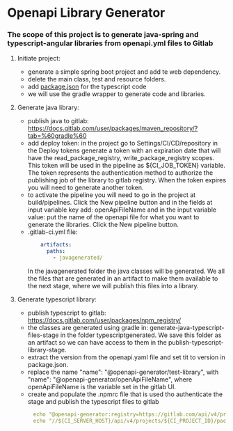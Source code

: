 # Openapi Library Generator

### The scope of this project is to generate java-spring and typescript-angular libraries from openapi.yml files to Gitlab

1. Initiate project:
    - generate a simple spring boot project and add te web dependency.
    - delete the main class, test and resource folders.
    - add [package.json](package.json) for the typescript code
    - we will use the gradle wrapper to generate code and libraries.

2. Generate java library:
    - publish java to gitlab: https://docs.gitlab.com/user/packages/maven_repository/?tab=%60gradle%60
    - add deploy token: in the project go to Settings/CI/CD/repository
      in the Deploy tokens generate a token with an expiration date that will have the
      read_package_registry, write_package_registry  scopes. This token will be used in the 
      pipeline as ${CI_JOB_TOKEN} variable. The token represents the authentication method to
      authorize the publishing job of the library to gitlab registry. When the token expires 
      you will need to generate another token.
    - to activate the pipeline you will need to go in the project at build/pipelines. Click the
      New pipeline  button and in the fields at input variable key add: openApiFileName and in the
      input variable value: put the name of the openapi file for what you want to generate the libraries.
      Click the New pipeline button.
    - .gitlab-ci.yml file: 
      ```yaml
          artifacts:
            paths:
              - javagenerated/
      ```
      In the javagenerated folder the java classes will be generated. We all the files that are 
      generated in an artifact to make them available to the next stage, where we will publish this
      files into a library.

3. Generate typescript library:
    - publish typescript to gitlab: https://docs.gitlab.com/user/packages/npm_registry/
    - the classes are generated using gradle in: generate-java-typescript-files-stage in the folder typescriptgenerated.
      We save this folder as an artifact so we can have access to them in the publish-typescript-library-stage.
    - extract the version from the openapi.yaml file and set tit to version in package.json.
    - replace the name "name": "@openapi-generator/test-library", with   "name": "@openapi-generator/openApiFileName",
      where openApiFileName is the variable set in the gitlab UI.
    - create and populate the .npmrc file that is used tho authenticate the stage and publish the typescript files to gitlab
   ```yaml
        echo "@openapi-generator:registry=https://gitlab.com/api/v4/projects/${CI_PROJECT_ID}/packages/npm/" > .npmrc                 
        echo "//${CI_SERVER_HOST}/api/v4/projects/${CI_PROJECT_ID}/packages/npm/:_authToken=${CI_JOB_TOKEN}" >> .npmrc
    ```


